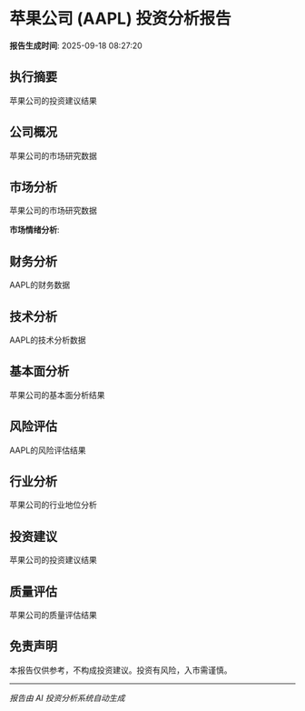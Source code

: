 
# 苹果公司 (AAPL) 投资分析报告

**报告生成时间**: 2025-09-18 08:27:20

## 执行摘要

苹果公司的投资建议结果

## 公司概况

苹果公司的市场研究数据

## 市场分析

苹果公司的市场研究数据

**市场情绪分析**:


## 财务分析

AAPL的财务数据

## 技术分析

AAPL的技术分析数据

## 基本面分析

苹果公司的基本面分析结果

## 风险评估

AAPL的风险评估结果

## 行业分析

苹果公司的行业地位分析

## 投资建议

苹果公司的投资建议结果

## 质量评估

苹果公司的质量评估结果

## 免责声明

本报告仅供参考，不构成投资建议。投资有风险，入市需谨慎。

---

*报告由 AI 投资分析系统自动生成*
